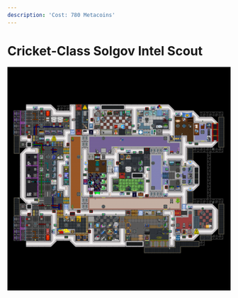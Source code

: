 ```yaml
---
description: 'Cost: 780 Metacoins'
---
```


# Cricket-Class Solgov Intel Scout

![](<../.gitbook/assets/image (13).png>)

